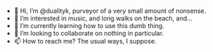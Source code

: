 - 👋 Hi, I’m @dualityk, purveyor of a very small amount of nonsense.
- 👀 I’m interested in music, and long walks on the beach, and...
- 🌱 I’m currently learning how to use this dumb thing.
- 💞️ I’m looking to collaborate on nothing in particular.
- 📫 How to reach me? The usual ways, I suppose.

<!---
dualityk/dualityk is a ✨ special ✨ repository because its `README.md` (this file) appears on your GitHub profile.
You can click the Preview link to take a look at your changes.
--->
